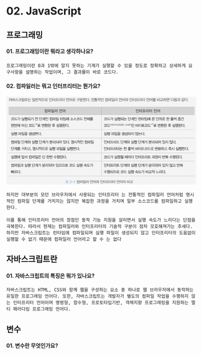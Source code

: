 # 02. JavaScript

## 프로그래밍

#### 01. 프로그래밍이란 뭐라고 생각하나요?

    프로그래밍이란 0과 1밖에 알지 못하는 기계가 실행할 수 있을 정도로 정확하고 상세하게 요구사항을 설명하는 작업이며, 그 결과물이 바로 코드다.

#### 02. 컴파일러는 뭐고 인터프리터는 뭔가요?

<img src="img/image.png" alt="컴파일러 언어와 인터프리터 언어 비교" width="600px">

    하지만 대부분의 모던 브라우저에서 사용되는 인터프리터 는 전통적인 컴파일러 언어처럼 명시적인 컴파일 단계를 거치지는 않지만 복잡한 과정을 거치며 일부 소스코드를 컴파일하고 실행한다.

    이를 통해 인터프리터 언어의 장점인 동적 기능 지원을 살리면서 실행 속도가 느리다는 단점을 극복한다. 따라서 현재는 컴파일러와 인터프리터의 기술적 구분이 점차 모호해져가는 추세다. 하지만 자바스크립트는 런타임에 컴파일되며 실행 파일이 생성되지 않고 인터프리터의 도움없이 실행할 수 없기 때문에 컴파일러 언어라고 할 수 는 없다

## 자바스크립트란

#### 01. 자바스크립트의 특징은 뭐가 있나요?

    자바스크립트는 HTML, CSS와 함께 웹을 구성하는 요소 중 하나로 웹 브라우저에서 동작하는 유일한 프로그래밍 언어다. 또한, 자바스크립트는 개발자가 별도의 컴파일 작업을 수행하지 않는 인터프리터 언어이며 명령형, 함수형, 프로토타입기반, 객체지향 프로그래밍을 지원하는 멀티 패러다임 프로그래밍 언어다.

## 변수

#### 01. 변수란 무엇인가요?
